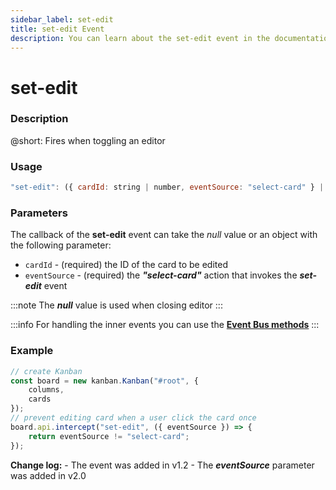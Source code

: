 ```yaml
---
sidebar_label: set-edit
title: set-edit Event
description: You can learn about the set-edit event in the documentation of the DHTMLX JavaScript Kanban library. Browse developer guides and API reference, try out code examples and live demos, and download a free 30-day evaluation version of DHTMLX Kanban.
---
```


# set-edit

### Description

@short: Fires when toggling an editor

### Usage

~~~jsx {}
"set-edit": ({ cardId: string | number, eventSource: "select-card" } | null) => void;
~~~

### Parameters

The callback of the **set-edit** event can take the *null* value or an object with the following parameter:

- `cardId` - (required) the ID of the card to be edited
- `eventSource` - (required) the ***"select-card"*** action that invokes the ***set-edit*** event

:::note
The ***null*** value is used when closing editor
:::

:::info
For handling the inner events you can use the [**Event Bus methods**](api/overview/main_overview.md/#event-bus-methods)
:::

### Example

~~~jsx {7-9}
// create Kanban
const board = new kanban.Kanban("#root", {
    columns,
    cards
});
// prevent editing card when a user click the card once
board.api.intercept("set-edit", ({ eventSource }) => {
    return eventSource != "select-card";
});
~~~

**Change log:**
    - The event was added in v1.2
    - The ***eventSource*** parameter was added in v2.0
